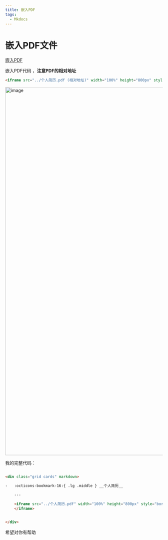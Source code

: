 ```yaml
---
title: 嵌入PDF
tags:
  - Mkdocs
---
```


# 嵌入PDF文件

[嵌入PDF](https://github.com/Wcowin/hexo-site-comments/discussions/8#discussioncomment-12101922)

嵌入PDF代码  ，**注意PDF的相对地址**
```html
<iframe src="../个人简历.pdf (相对地址)" width="100%" height="800px" style="border: 1px solid #ccc; overflow: auto;"></iframe>
```

<img width="1178" alt="image" src="https://s1.imagehub.cc/images/2025/05/11/af422a556586fa0ed42f7adcf5a694ae.png" />  

我的完整代码：  

```html

<div class="grid cards" markdown>

-   :octicons-bookmark-16:{ .lg .middle } __个人简历__

    ---

    <iframe src="../个人简历.pdf" width="100%" height="800px" style="border: 1px solid #ccc; overflow: auto;">
    </iframe>
    

</div>
```


希望对你有帮助
